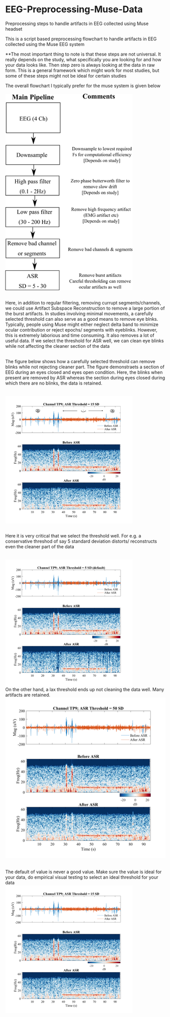 # EEG-Preprocessing-Muse-Data
Preprocessing steps to handle artifacts in EEG collected using Muse headset


This is a script based preprocessing flowchart to handle artifacts in EEG collected using the Muse EEG system

**The most important thing to note is that these steps are not universal. It really depends on the study, what specifically you are looking for and how your data looks like. Then step zero is always looking at the data in raw form. This is a general framework which might work for most studies, but some of these steps might not be ideal for certain studies


The overall flowchart I typically prefer for the muse system is given below <br/><br/><img src='/images/Muse_flowchart.png' width=400 align=center> <br/><br/>


Here, in addition to regular filtering, removing currupt segments/channels, we could use Artifact Subspace Reconstruction to remove a large portion of the burst artifacts. In studies involving minimal movements, a carefully selected threshold can also serve as a good means to remove eye blnks. Typically, people using Muse might either neglect delta band to minimize ocular contribution or reject epochs/ segments with eyeblinks. However, this is extremely laborious and time consuming. It also removes a lot of useful data. If we select the threshold for ASR well, we can clean eye blinks while not affecting the cleaner section of the data


<br/> The figure below shows how a carefully selected threshold can remove blinks while not rejecting cleaner part. The figure demonstraets a section of EEG during an eyes closed and eyes open condition. Here, the blinks when present are removed by ASR whereas the section during eyes closed during which there are no blinks, the data is retained.

<br/><img src='/images/ASR_cleaning.png' width=400 align=center >


<br/> Here it is very critical that we select the threshold well. For e.g. a conservative threshod of say 5 standard deviation distorts/ reconstructs even the cleaner part of the data


<br/><img src='/images/ASR_cleaned_5.png' width=400 align=center >
<br/> On the other hand, a lax threshold ends up not cleaning the data well. Many artifacts are retained.
<br/><img src='/images/ASR_cleaned_50.png'>

<br/> The default of value is never a good value. Make sure the value is ideal for your data, do empirical visual testing to select an ideal threshold for your data
<br/><img src='/images/ASR_cleaned_15.png' width=400 align=center >

